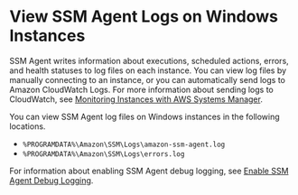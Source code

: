 # View SSM Agent Logs on Windows Instances<a name="sysman-agent-logs-win"></a>

SSM Agent writes information about executions, scheduled actions, errors, and health statuses to log files on each instance\. You can view log files by manually connecting to an instance, or you can automatically send logs to Amazon CloudWatch Logs\. For more information about sending logs to CloudWatch, see [Monitoring Instances with AWS Systems Manager](monitoring.md)\.

You can view SSM Agent log files on Windows instances in the following locations\.
+ `%PROGRAMDATA%\Amazon\SSM\Logs\amazon-ssm-agent.log`
+ `%PROGRAMDATA%\Amazon\SSM\Logs\errors.log`

For information about enabling SSM Agent debug logging, see [Enable SSM Agent Debug Logging](troubleshooting-remote-commands.md#systems-manager-ssm-agent-debug-log-files)\.